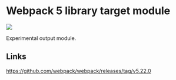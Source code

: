 # Webpack 5 library target module

[![](https://img.shields.io/endpoint?url=https://raw.githubusercontent.com/cncolder/demo/main/shields/codesandbox.json)](https://githubbox.com/cncolder/demo/tree/main/webpack-library-target-module)

Experimental output module.

## Links

https://github.com/webpack/webpack/releases/tag/v5.22.0
